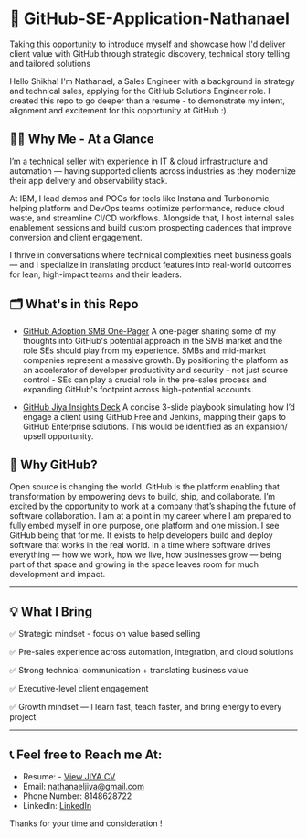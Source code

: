 # 🎯 GitHub-SE-Application-Nathanael
Taking this opportunity to introduce myself and showcase how I'd deliver client value with GitHub through strategic discovery, technical story telling and tailored solutions

Hello Shikha! I'm Nathanael, a Sales Engineer with a background in strategy and technical sales, applying for the GitHub Solutions Engineer role. I created this repo to go deeper than a resume - to demonstrate my intent, alignment and excitement for this opportunity at GitHub :).

## 🙋‍♂️ Why Me - At a Glance
I’m a technical seller with experience in IT & cloud infrastructure and automation — having supported clients across industries as they modernize their app delivery and observability stack.

At IBM, I lead demos and POCs for tools like Instana and Turbonomic, helping platform and DevOps teams optimize performance, reduce cloud waste, and streamline CI/CD workflows. Alongside that, I host internal sales enablement sessions and build custom prospecting cadences that improve conversion and client engagement.

I thrive in conversations where technical complexities meet business goals  — and I specialize in translating product features into real-world outcomes for lean, high-impact teams and their leaders.

## 🗂️ What's in this Repo

- [GitHub Adoption SMB One-Pager](./docs/GitHub%20Adoption%20SMB.pdf)
A one-pager sharing some of my thoughts into GitHub's potential approach in the SMB market and the role SEs should play from my experience. SMBs and mid-market companies represent a massive growth. By positioning the platform as an accelerator of developer productivity and security - not just source control - SEs can play a crucial role in the pre-sales process and expanding GitHub's footprint across high-potential accounts.


- [GitHub Jiya Insights Deck](./docs/GitHub%20Jiya%20Insights.pptx.pdf)
A concise 3-slide playbook simulating how I’d engage a client using GitHub Free and Jenkins, mapping their gaps to GitHub Enterprise solutions. This would be identified as an expansion/ upsell opportunity.

## 🚀 Why GitHub?

Open source is changing the world. GitHub is the platform enabling that transformation by empowering devs to build, ship, and collaborate. I’m excited by the opportunity to work at a company that’s shaping the future of software collaboration. I am at a point in my career where I am prepared to fully embed myself in one purpose, one platform and one mission. I see GitHub being that for me. It exists to help developers build and deploy software that works in the real world. In a time where software drives everything — how we work, how we live, how businesses grow — being part of that space and growing in the space leaves room for much development and impact.

---

## 💡 What I Bring

✅ Strategic mindset - focus on value based selling

✅ Pre-sales experience across automation, integration, and cloud solutions 

✅ Strong technical communication + translating business value 

✅ Executive-level client engagement

✅ Growth mindset — I learn fast, teach faster, and bring energy to every project

---

## 📞 Feel free to Reach me At:

- Resume: - [View JIYA CV](./docs/JIYA%20CV%20Git.docx.pdf)
- Email: nathanaeljiya@gmail.com 
- Phone Number: 8148628722
- LinkedIn: [LinkedIn](https://www.linkedin.com/in/nathanael-jiya-b81a5a158)

Thanks for your time and consideration !
